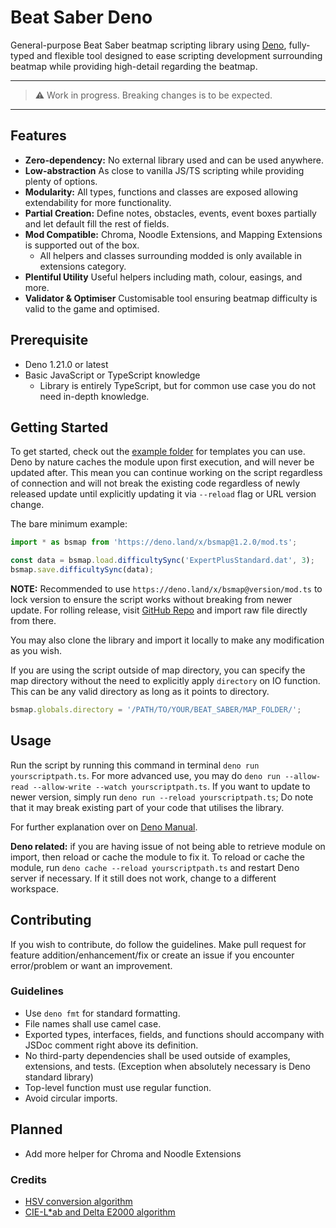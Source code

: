 # Beat Saber Deno

General-purpose Beat Saber beatmap scripting library using [Deno](https://deno.land/), fully-typed and flexible tool
designed to ease scripting development surrounding beatmap while providing high-detail regarding the beatmap.

---

> ⚠️ Work in progress. Breaking changes is to be expected.

---

## Features

- **Zero-dependency:** No external library used and can be used anywhere.
- **Low-abstraction** As close to vanilla JS/TS scripting while providing plenty of options.
- **Modularity:** All types, functions and classes are exposed allowing extendability for more functionality.
- **Partial Creation:** Define notes, obstacles, events, event boxes partially and let default fill the rest of fields.
- **Mod Compatible:** Chroma, Noodle Extensions, and Mapping Extensions is supported out of the box.
  - All helpers and classes surrounding modded is only available in extensions category.
- **Plentiful Utility** Useful helpers including math, colour, easings, and more.
- **Validator & Optimiser** Customisable tool ensuring beatmap difficulty is valid to the game and optimised.

## Prerequisite

- Deno 1.21.0 or latest
- Basic JavaScript or TypeScript knowledge
  - Library is entirely TypeScript, but for common use case you do not need in-depth knowledge.

## Getting Started

To get started, check out the [example folder](./example) for templates you can use. Deno by nature caches the module
upon first execution, and will never be updated after. This mean you can continue working on the script regardless of
connection and will not break the existing code regardless of newly released update until explicitly updating it via
`--reload` flag or URL version change.

The bare minimum example:

```ts
import * as bsmap from 'https://deno.land/x/bsmap@1.2.0/mod.ts';

const data = bsmap.load.difficultySync('ExpertPlusStandard.dat', 3);
bsmap.save.difficultySync(data);
```

**NOTE:** Recommended to use `https://deno.land/x/bsmap@version/mod.ts` to lock version to ensure the script works
without breaking from newer update. For rolling release, visit
[GitHub Repo](https://github.com/KivalEvan/BeatSaber-Deno) and import raw file directly from there.

You may also clone the library and import it locally to make any modification as you wish.

If you are using the script outside of map directory, you can specify the map directory without the need to explicitly
apply `directory` on IO function. This can be any valid directory as long as it points to directory.

```ts
bsmap.globals.directory = '/PATH/TO/YOUR/BEAT_SABER/MAP_FOLDER/';
```

## Usage

Run the script by running this command in terminal `deno run yourscriptpath.ts`. For more advanced use, you may do
`deno run --allow-read --allow-write --watch yourscriptpath.ts`. If you want to update to newer version, simply run
`deno run --reload yourscriptpath.ts`; Do note that it may break existing part of your code that utilises the library.

For further explanation over on [Deno Manual](https://deno.land/manual).

**Deno related:** if you are having issue of not being able to retrieve module on import, then reload or cache the
module to fix it. To reload or cache the module, run `deno cache --reload yourscriptpath.ts` and restart Deno server if
necessary. If it still does not work, change to a different workspace.

## Contributing

If you wish to contribute, do follow the guidelines. Make pull request for feature addition/enhancement/fix or create an
issue if you encounter error/problem or want an improvement.

### Guidelines

- Use `deno fmt` for standard formatting.
- File names shall use camel case.
- Exported types, interfaces, fields, and functions should accompany with JSDoc comment right above its definition.
- No third-party dependencies shall be used outside of examples, extensions, and tests. (Exception when absolutely
  necessary is Deno standard library)
- Top-level function must use regular function.
- Avoid circular imports.

## Planned

- Add more helper for Chroma and Noodle Extensions

### Credits

- [HSV conversion algorithm](https://axonflux.com/handy-rgb-to-hsl-and-rgb-to-hsv-color-model-c)
- [CIE-L\*ab and Delta E2000 algorithm](https://www.easyrgb.com/)
